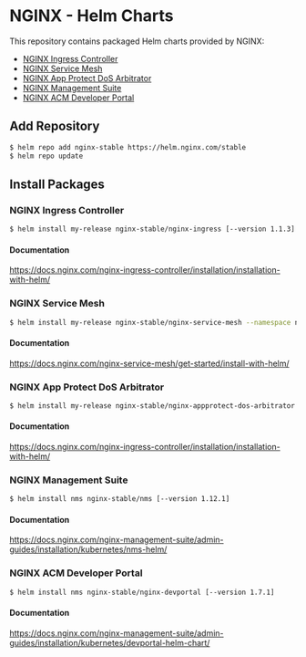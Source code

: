 # NGINX - Helm Charts

This repository contains packaged Helm charts provided by NGINX:

- [NGINX Ingress Controller](#nginx-ingress-controller)
- [NGINX Service Mesh](#nginx-service-mesh)
- [NGINX App Protect DoS Arbitrator](#nginx-app-protect-dos-arbitrator)
- [NGINX Management Suite](#nginx-management-suite)
- [NGINX ACM Developer Portal](#nginx-acm-developer-portal)


## Add Repository

```sh
$ helm repo add nginx-stable https://helm.nginx.com/stable
$ helm repo update
```

## Install Packages

### NGINX Ingress Controller

```sh
$ helm install my-release nginx-stable/nginx-ingress [--version 1.1.3]
```

#### Documentation

https://docs.nginx.com/nginx-ingress-controller/installation/installation-with-helm/

### NGINX Service Mesh

```sh
$ helm install my-release nginx-stable/nginx-service-mesh --namespace nginx-mesh --create-namespace
```

#### Documentation

https://docs.nginx.com/nginx-service-mesh/get-started/install-with-helm/

### NGINX App Protect DoS Arbitrator

```sh
$ helm install my-release nginx-stable/nginx-appprotect-dos-arbitrator [--version 0.1.0]
```

#### Documentation

https://docs.nginx.com/nginx-ingress-controller/installation/installation-with-helm/

### NGINX Management Suite

```sh
$ helm install nms nginx-stable/nms [--version 1.12.1]
```

#### Documentation

https://docs.nginx.com/nginx-management-suite/admin-guides/installation/kubernetes/nms-helm/

### NGINX ACM Developer Portal

```sh
$ helm install nms nginx-stable/nginx-devportal [--version 1.7.1]
```

#### Documentation

https://docs.nginx.com/nginx-management-suite/admin-guides/installation/kubernetes/devportal-helm-chart/
